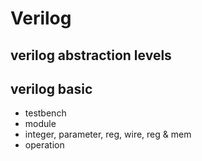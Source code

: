 # Verilog
## verilog abstraction levels
## verilog basic
- testbench
- module
- integer, parameter, reg, wire, reg & mem
- operation
